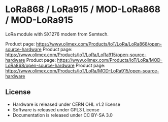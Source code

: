 # LoRa868 / LoRa915 / MOD-LoRa868 / MOD-LoRa915

LoRa module with SX1276 modem from Semtech.

Product page: https://www.olimex.com/Products/IoT/LoRa/LoRa868/open-source-hardware
Product page: https://www.olimex.com/Products/IoT/LoRa/LoRa915/open-source-hardware
Product page: https://www.olimex.com/Products/IoT/LoRa/MOD-LoRa868/open-source-hardware
Product page: https://www.olimex.com/Products/IoT/LoRa/MOD-LoRa915/open-source-hardware


## License
* Hardware is released under CERN OHL v1.2 license
* Software is released under GPL3 License
* Documentation is released under CC BY-SA 3.0

